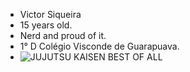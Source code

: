 - Victor Siqueira
- 15 years old.
- Nerd and proud of it.
- 1° D Colégio Visconde de Guarapuava.
- ![JUJUTSU KAISEN BEST OF ALL](https://media1.tenor.com/m/rEg8BNZeuVgAAAAC/jjk-jujutsu-kaisen.gif)

<!--
**VICTORSIQUEIRA-14/VICTORSIQUEIRA-14** is a ✨ _special_ ✨ repository because its `README.md` (this file) appears on your GitHub profile.

Here are some ideas to get you started:

- 🔭 I’m currently working on ...
- 🌱 I’m currently learning ...
- 👯 I’m looking to collaborate on ...
- 🤔 I’m looking for help with ...
- 💬 Ask me about ...
- 📫 How to reach me: ...
- 😄 Pronouns: ...
- ⚡ Fun fact: ...
-->
